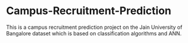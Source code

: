 # Campus-Recruitment-Prediction
This is a campus recruitment prediction project on the Jain University of Bangalore dataset which is based on classification algorithms and ANN.
